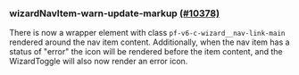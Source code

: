 ### wizardNavItem-warn-update-markup [(#10378)](https://github.com/patternfly/patternfly-react/pull/10378)

There is now a wrapper element with class `pf-v6-c-wizard__nav-link-main` rendered around the nav item content. Additionally, when the nav item has a status of "error" the icon will be rendered before the item content, and the WizardToggle will also now render an error icon.
